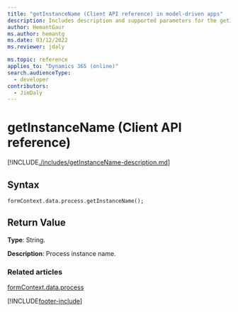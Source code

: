```yaml
---
title: "getInstanceName (Client API reference) in model-driven apps"
description: Includes description and supported parameters for the getInstanceName method.
author: HemantGaur
ms.author: hemantg
ms.date: 03/12/2022
ms.reviewer: jdaly

ms.topic: reference
applies_to: "Dynamics 365 (online)"
search.audienceType: 
  - developer
contributors:
  - JimDaly
---
```

# getInstanceName (Client API reference)



[!INCLUDE[./includes/getInstanceName-description.md](./includes/getInstanceName-description.md)]

## Syntax

`formContext.data.process.getInstanceName();`

## Return Value

**Type**: String. 

**Description**: Process instance name.

### Related articles

[formContext.data.process](../../formContext-data-process.md)
 
[!INCLUDE[footer-include](../../../../../../includes/footer-banner.md)]
